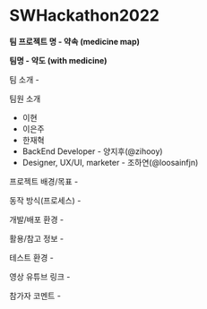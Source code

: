 # SWHackathon2022

<b>팀 프로젝트 명 - 약속 (medicine map)</b>

<b>팀명 - 약도 (with medicine)</b>

팀 소개 -

팀원 소개

- 이현
- 이은주
- 한재혁
- BackEnd Developer - 양지후(@zihooy)
- Designer, UX/UI, marketer - 조하연(@loosainfjn)

프로젝트 배경/목표 -

동작 방식(프로세스) -

개발/배포 환경 -

활용/참고 정보 -

테스트 환경 -

영상 유튜브 링크 -

참가자 코멘트 -
